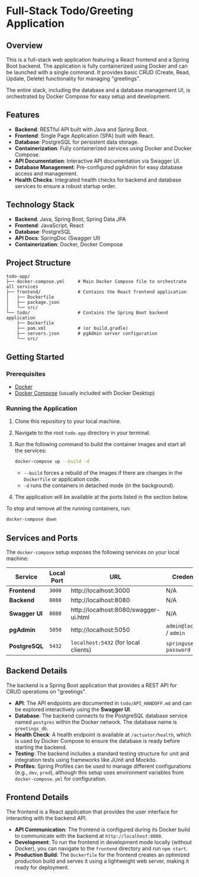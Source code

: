 # Full-Stack Todo/Greeting Application

## Overview

This is a full-stack web application featuring a React frontend and a Spring Boot backend. The application is fully containerized using Docker and can be launched with a single command. It provides basic CRUD (Create, Read, Update, Delete) functionality for managing "greetings".

The entire stack, including the database and a database management UI, is orchestrated by Docker Compose for easy setup and development.

## Features

- **Backend**: RESTful API built with Java and Spring Boot.
- **Frontend**: Single Page Application (SPA) built with React.
- **Database**: PostgreSQL for persistent data storage.
- **Containerization**: Fully containerized services using Docker and Docker Compose.
- **API Documentation**: Interactive API documentation via Swagger UI.
- **Database Management**: Pre-configured pgAdmin for easy database access and management.
- **Health Checks**: Integrated health checks for backend and database services to ensure a robust startup order.

## Technology Stack

- **Backend**: Java, Spring Boot, Spring Data JPA
- **Frontend**: JavaScript, React
- **Database**: PostgreSQL
- **API Docs**: SpringDoc (Swagger UI)
- **Containerization**: Docker, Docker Compose

## Project Structure

```
todo-app/
├── docker-compose.yml     # Main Docker Compose file to orchestrate all services
├── frontend/              # Contains the React frontend application
│   ├── Dockerfile
│   ├── package.json
│   └── src/
└── todo/                  # Contains the Spring Boot backend application
    ├── Dockerfile
    ├── pom.xml            # (or build.gradle)
    ├── servers.json       # pgAdmin server configuration
    └── src/
```

## Getting Started

### Prerequisites

- [Docker](https://www.docker.com/get-started)
- [Docker Compose](https://docs.docker.com/compose/install/) (usually included with Docker Desktop)

### Running the Application

1.  Clone this repository to your local machine.
2.  Navigate to the root `todo-app` directory in your terminal.
3.  Run the following command to build the container images and start all the services:

    ```sh
    docker-compose up --build -d
    ```

    - `--build` forces a rebuild of the images if there are changes in the `Dockerfile` or application code.
    - `-d` runs the containers in detached mode (in the background).

4.  The application will be available at the ports listed in the section below.

To stop and remove all the running containers, run:

```sh
docker-compose down
```

## Services and Ports

The `docker-compose` setup exposes the following services on your local machine:

| Service        | Local Port | URL                                   | Credentials                 |
| -------------- | ---------- | ------------------------------------- | --------------------------- |
| **Frontend**   | `3000`     | http://localhost:3000                 | N/A                         |
| **Backend**    | `8080`     | http://localhost:8080                 | N/A                         |
| **Swagger UI** | `8080`     | http://localhost:8080/swagger-ui.html | N/A                         |
| **pgAdmin**    | `5050`     | http://localhost:5050                 | `admin@local.com` / `admin` |
| **PostgreSQL** | `5432`     | `localhost:5432` (for local clients)  | `springuser` / `password`   |

## Backend Details

The backend is a Spring Boot application that provides a REST API for CRUD operations on "greetings".

- **API**: The API endpoints are documented in `todo/API_HANDOFF.md` and can be explored interactively using the **Swagger UI**.
- **Database**: The backend connects to the PostgreSQL database service named `postgres` within the Docker network. The database name is `greetings_db`.
- **Health Check**: A health endpoint is available at `/actuator/health`, which is used by Docker Compose to ensure the database is ready before starting the backend.
- **Testing**: The backend includes a standard testing structure for unit and integration tests using frameworks like JUnit and Mockito.
- **Profiles**: Spring Profiles can be used to manage different configurations (e.g., `dev`, `prod`), although this setup uses environment variables from `docker-compose.yml` for configuration.

## Frontend Details

The frontend is a React application that provides the user interface for interacting with the backend API.

- **API Communication**: The frontend is configured during its Docker build to communicate with the backend at `http://localhost:8080`.
- **Development**: To run the frontend in development mode locally (without Docker), you can navigate to the `frontend` directory and run `npm start`.
- **Production Build**: The `Dockerfile` for the frontend creates an optimized production build and serves it using a lightweight web server, making it ready for deployment.
